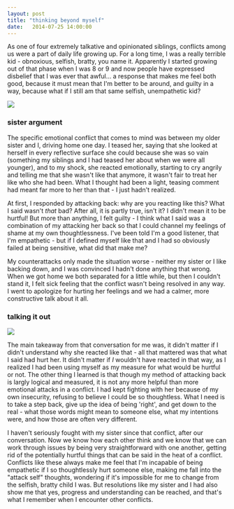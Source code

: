 ```yaml
---
layout: post
title: "thinking beyond myself"
date:   2014-07-25 14:00:00
---
```

<p>As one of four extremely talkative and opinionated siblings, conflicts among us were a part of daily life growing up. For a long time, I was a really terrible kid - obnoxious, selfish, bratty, you name it. Apparently I started growing out of that phase when I was 8 or 9 and now people have expressed disbelief that I was ever that awful... a response that makes me feel both good, because it must mean that I'm better to be around, and guilty in a way, because what if I still am that same selfish, unempathetic kid?</p>
<img src="http://media.tumblr.com/tumblr_md3qrgtmWY1qdns8i.gif">
<h3>sister argument</h3>
<p>The specific emotional conflict that comes to mind was between my older sister and I, driving home one day. I teased her, saying that she looked at herself in every reflective surface she could because she was so vain (something my siblings and I had teased her about when we were all younger), and to my shock, she reacted emotionally, starting to cry angrily and telling me that she wasn't like that anymore, it wasn't fair to treat her like who she had been. What I thought had been a light, teasing comment had meant far more to her than that - I just hadn't realized.</p>
<p>At first, I responded by attacking back: why are you reacting like this? What I said wasn't <i>that</i> bad? After all, it is partly true, isn't it? I didn't mean it to be hurtful! But more than anything, I felt guilty - I think what I said was a combination of my attacking her back so that I could channel my feelings of shame at my own thoughtlessness. I've been told I'm a good listener, that I'm empathetic - but if I defined myself like that and I had so obviously failed at being sensitive, what did that make me?</p>
<p>My counterattacks only made the situation worse - neither my sister or I like backing down, and I was convinced I hadn't done anything that wrong. When we got home we both separated for a little while, but then I couldn't stand it, I felt sick feeling that the conflict wasn't being resolved in any way. I went to apologize for hurting her feelings and we had a calmer, more constructive talk about it all.</p>
<h3>talking it out</h3>
<img src="http://media-cache-ec0.pinimg.com/736x/2f/e2/b1/2fe2b143f7f079f8e57b129f8d98b112.jpg">
<p>The main takeaway from that conversation for me was, it didn't matter if I didn't understand why she reacted like that - all that mattered was that what I said had hurt her. It didn't matter if <i>I</i> wouldn't have reacted in that way, as I realized I had been using myself as my measure for what would be hurtful or not. The other thing I learned is that though my method of attacking back is largly logical and measured, it is not any more helpful than more emotional attacks in a conflict. I had kept fighting with her because of my own insecurity, refusing to believe I could be so thoughtless. What I need is to take a step back, give up the idea of being 'right', and get down to the real - what those words might mean to someone else, what my intentions were, and how those are often very different.</p>
<p>I haven't seriously fought with my sister since that conflict, after our conversation. Now we know how each other think and we know that we can work through issues by being very straightforward with one another, getting rid of the potentially hurtful things that can be said in the heat of a conflict. Conflicts like these always make me feel that I'm incapable of being empathetic if I so thoughtlessly hurt someone else, making me fall into the "attack self" thoughts, wondering if it's impossible for me to change from the selfish, bratty child I was. But resolutions like my sister and I had also show me that yes, progress and understanding can be reached, and that's what I remember when I encounter other conflicts.  
</p>